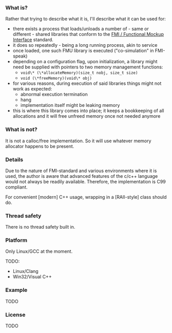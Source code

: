 ### What is? ###
Rather that trying to describe what it is, I'll describe what it can be used for:
* there exists a process that loads/unloads a number of - same or different - shared libraries that conform to the [FMI / Functional Mockup Interface](https://fmi-standard.org) standard.
* it does so repeatedly - being a long running process, akin to service
* once loaded, one such FMU library is executed ("co-simulation" in FMI-speak)
* depending on a configuration flag, upon initialization, a library might need be supplied with pointers to two memory management functions:
  * `void\* (\*allocateMemory)(size_t nobj, size_t size)`
  * `void (\*freeMemory)(void\* obj)`
* for various reasons, during execution of said libraries things might not work as expected:
  * abnormal execution termination
  * hang
  * implementation itself might be leaking memory
* this is where this library comes into place; it keeps a bookkeeping of all allocations and it will free unfreed memory once not needed anymore

### What is not? ###
It is not a calloc/free implementation. So it will use whatever memory allocator happens to be present.

### Details ###
Due to the nature of FMI-standard and various environments where it is used, the author is aware that advanced features of the c/c++ language would not always be readily available.
Therefore, the implementation is C99 compliant.

For convenient [modern] C++ usage, wrapping in a [RAII-style] class should do.

### Thread safety ###
There is no thread safety built in.

### Platform ###
Only Linux/GCC at the moment.

TODO:
* Linux/Clang
* Win32/Visual C++

### Example ###
TODO

### License
TODO
